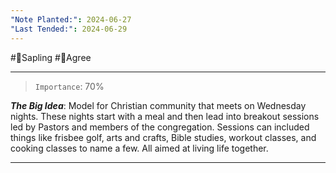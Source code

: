 ```yaml
---
"Note Planted:": 2024-06-27
"Last Tended:": 2024-06-29
---
```

#🌿Sapling #🙂Agree 
****
>`Importance`: 70%
 
***The Big Idea***: Model for Christian community that meets on Wednesday nights. These nights start with a meal and then lead into breakout sessions led by Pastors and members of the congregation. Sessions can included things like frisbee golf, arts and crafts, Bible studies, workout classes, and cooking classes to name a few. All aimed at living life together.

* * *
